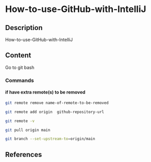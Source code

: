 # How-to-use-GitHub-with-IntelliJ

## Description

How-to-use-GitHub-with-IntelliJ

## Content

Go to git bash

### Commands


#### if have extra remote(s) to be removed

```bash
git remote remove name-of-remote-to-be-removed
```

```bash
git remote add origin  github-repository-url
```

```bash
git remote -v
```

```bash
git pull origin main
```

```bash
git branch --set-upstream-to=origin/main
```

## References


